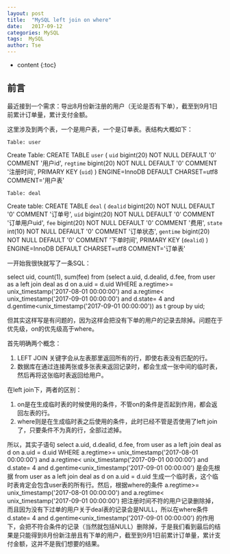 ```yaml
---
layout: post
title:  "MySQL left join on where"
date:   2017-09-12
categories: MySQL
tags:  MySQL
author: Tse
---
```


* content
{:toc}

## 前言

最近接到一个需求：导出8月份新注册的用户（无论是否有下单），截至到9月1日前累计订单量，累计支付金额。

这里涉及到两个表，一个是用户表，一个是订单表。表结构大概如下：


	Table: user
Create Table: CREATE TABLE `user` (
	`uid` bigint(20) NOT NULL DEFAULT '0' COMMENT '用户id',
	`regtime` bigint(20) NOT NULL DEFAULT '0' COMMENT '注册时间',
	PRIMARY KEY (`uid`)
) ENGINE=InnoDB DEFAULT CHARSET=utf8 COMMENT='用户表'

	
	Table: deal
Create table: CREATE TABLE `deal` (
	`dealid` bigint(20) NOT NULL DEFAULT '0' COMMENT '订单号',
	`uid` bigint(20) NOT NULL DEFAULT '0' COMMENT '订单用户uid',
	`fee` bigint(20) NOT NULL DEFAULT '0' COMMENT '费用',
	`state` int(10) NOT NULL DEFAULT '0' COMMENT '订单状态',
	`gentime` bigint(20) NOT NULL DEFAULT '0' COMMENT '下单时间',
	PRIMARY KEY (`dealid`)
) ENGINE=InnoDB DEFAULT CHARSET=utf8 COMMENT='订单表'


一开始我很快就写了一条SQL：


select uid, count(1), sum(fee) from 
(select a.uid, d.dealid, d.fee, from user as a left join deal as d on a.uid = d.uid
WHERE a.regtime>= unix_timestamp('2017-08-01 00:00:00') and a.regtime< unix_timestamp('2017-09-01 00:00:00') and
d.state= 4 and d.gentime<unix_timestamp('2017-09-01 00:00:00')) as t
group by uid;



但其实这样写是有问题的，因为这样会把没有下单的用户的记录去除掉。问题在于优先级，on的优先级高于where。

首先明确两个概念：

1. LEFT JOIN 关键字会从左表那里返回所有的行，即使右表没有匹配的行。
2. 数据库在通过连接两张或多张表来返回记录时，都会生成一张中间的临时表，然后再将这张临时表返回给用户。

在left join下，两者的区别：

1. on是在生成临时表的时候使用的条件，不管on的条件是否起到作用，都会返回左表的行。
2. where则是在生成临时表之后使用的条件，此时已经不管是否使用了left join了，只要条件不为真的行，全部过滤掉。

所以，其实子语句 select a.uid, d.dealid, d.fee, from user as a left join deal as d on a.uid = d.uid WHERE a.regtime>= unix_timestamp('2017-08-01 00:00:00') and a.regtime< unix_timestamp('2017-09-01 00:00:00') and
d.state= 4 and d.gentime<unix_timestamp('2017-09-01 00:00:00') 是会先根据 from user as a left join deal as d on a.uid = d.uid 生成一个临时表，这个临时表肯定会包含user表的所有行。然后，根据where的条件 a.regtime>= unix_timestamp('2017-08-01 00:00:00') and a.regtime< unix_timestamp('2017-09-01 00:00:00') 把注册时间不符的用户记录删除掉，而且因为没有下过单的用户关于deal表的记录会是NULL，所以在where条件 d.state= 4 and d.gentime<unix_timestamp('2017-09-01 00:00:00') 的作用下，会把不符合条件的记录（当然就包括NULL）删除掉，于是我们看到最后的结果是只能得到8月份新注册且有下单的用户，截至到9月1日前累计订单量，累计支付金额，这并不是我们想要的结果。


